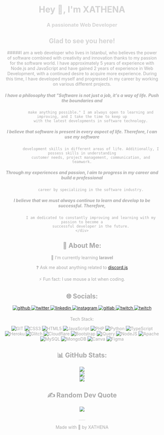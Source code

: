 <div draggable="false" (dragstart)="false;" align="center" style="align: center; text-decoration:none; color: lightgrey; cursor: default; pointer-events:none; user-drag: none;
    -webkit-user-drag: none;
    user-select: none;
    -moz-user-select: none;
    -webkit-user-select: none;
    -ms-user-select: none;">
<h1>Hey 👋, I'm XATHENA</h1>

###    A passionate Web Developer

##    Glad to see you here!

<div style="color: darkgray">
#####I am a web developer who lives in Istanbul, who believes the power of software combined with creativity
            and innovation thanks to my passion for the software world. I have approximately 5 years of experience
            with Node.js and JavaScript and have gained 2 years of experience in Web Development, with a continued
            desire to acquire more experience. During this time, I have developed myself and progressed in my career
            by working on various different projects.</h5>

##### I have a philosophy that "Software is not just a job, it's a way of life. Push the boundaries and
            make anything possible." I am always open to learning and improving, and I take the time to keep up
            with the latest developments in software technology.

##### I believe that software is present in every aspect of life. Therefore, I can use my software
            development skills in different areas of life. Additionally, I possess skills in understanding
            customer needs, project management, communication, and teamwork.

##### Through my experiences and passion, I aim to progress in my career and build a professional
            career by specializing in the software industry.

##### I believe that we must always continue to learn and develop to be successful. Therefore,
            I am dedicated to constantly improving and learning with my passion to become a
            successful developer in the future.
    </div>

## 💫 About Me:

🌱 I’m currently learning **laravel**

❓ Ask me about anything related to [discord.js](https://discordjs.dev)

⚡ Fun fact: I use mouse a lot when coding.

## 🌐 Socials:

<div align="center">
        <a href="https://github.com/x4th3n4" target="_blank">
            <img src=https://img.shields.io/badge/github-%2324292e.svg?&style=for-the-badge&logo=github&logoColor=white
                 alt=github style="margin-bottom: 5px;"/>
        </a>
        <a href="https://twitter.com/xathenatw" target="_blank">
            <img src=https://img.shields.io/badge/twitter-%2300acee.svg?&style=for-the-badge&logo=twitter&logoColor=white
                 alt=twitter style="margin-bottom: 5px;"/>
        </a>
        <a href="https://linkedin.com/in/yildizbrk" target="_blank">
            <img src=https://img.shields.io/badge/linkedin-%231E77B5.svg?&style=for-the-badge&logo=linkedin&logoColor=white
                 alt=linkedin style="margin-bottom: 5px;"/>
        </a>
        <a href="https://instagram.com/xathenagram" target="_blank">
            <img src=https://img.shields.io/badge/instagram-%23000000.svg?&style=for-the-badge&logo=instagram&logoColor=white
                 alt=instagram style="margin-bottom: 5px;"/>
        </a>
        <a href="https://gitlab.com/devxathena" target="_blank">
            <img src=https://img.shields.io/badge/gitlab-330F63.svg?&style=for-the-badge&logo=gitlab&logoColor=white
                 alt=gitlab style="margin-bottom: 5px;"/>
        </a>
        <a href="https://twitch.tv/xathena_" target="_blank">
            <img src=https://img.shields.io/badge/Twitch-%239146FF.svg?&style=for-the-badge&logo=twitch&logoColor=white
                 alt=twitch style="margin-bottom: 5px;"/>
        </a>
        <a href="https://repl.it/@x4th3n4" target="_blank">
            <img src=https://img.shields.io/badge/repl-it.svg?style=for-the-badge&logo=replit&logoColor=white
                 alt=twitch style="margin-bottom: 5px;"/>
        </a>
</div>

Tech Stack:

![GIT](https://img.shields.io/badge/git-scm.svg?style=for-the-badge&logo=git&logoColor=white)
    ![CSS3](https://img.shields.io/badge/css3-%231572B6.svg?style=for-the-badge&logo=css3&logoColor=white)
    ![HTML5](https://img.shields.io/badge/html5-%23E34F26.svg?style=for-the-badge&logo=html5&logoColor=white)
    ![JavaScript](https://img.shields.io/badge/javascript-%23323330.svg?style=for-the-badge&logo=javascript&logoColor=%23F7DF1E)
    ![PHP](https://img.shields.io/badge/php-%23777BB4.svg?style=for-the-badge&logo=php&logoColor=white)
    ![Python](https://img.shields.io/badge/python-3670A0?style=for-the-badge&logo=python&logoColor=ffdd54)
    ![TypeScript](https://img.shields.io/badge/typescript-%23007ACC.svg?style=for-the-badge&logo=typescript&logoColor=white)
    ![Heroku](https://img.shields.io/badge/heroku-%23430098.svg?style=for-the-badge&logo=heroku&logoColor=white)
    ![Glitch](https://img.shields.io/badge/glitch-%233333FF.svg?style=for-the-badge&logo=glitch&logoColor=white)
    ![Cloudflare](https://img.shields.io/badge/Cloudflare-F38020?style=for-the-badge&logo=Cloudflare&logoColor=white)
    ![Bootstrap](https://img.shields.io/badge/bootstrap-%23563D7C.svg?style=for-the-badge&logo=bootstrap&logoColor=white)
    ![jQuery](https://img.shields.io/badge/jquery-%230769AD.svg?style=for-the-badge&logo=jquery&logoColor=white)
    ![NodeJS](https://img.shields.io/badge/node.js-6DA55F?style=for-the-badge&logo=node.js&logoColor=white)
    ![Apache](https://img.shields.io/badge/apache-%23D42029.svg?style=for-the-badge&logo=apache&logoColor=white)
    ![MySQL](https://img.shields.io/badge/mysql-%2300f.svg?style=for-the-badge&logo=mysql&logoColor=white)
    ![MongoDB](https://img.shields.io/badge/MongoDB-%234ea94b.svg?style=for-the-badge&logo=mongodb&logoColor=white)
    ![Canva](https://img.shields.io/badge/Canva-%2300C4CC.svg?style=for-the-badge&logo=Canva&logoColor=white)
    ![Figma](https://img.shields.io/badge/figma-%23F24E1E.svg?style=for-the-badge&logo=figma&logoColor=white)

## 📊 GitHub Stats:

![](https://github-readme-stats.vercel.app/api?username=X4TH3N4&theme=dark&hide_border=false&include_all_commits=true&count_private=true)<br/>
    ![](https://github-readme-streak-stats.herokuapp.com/?user=X4TH3N4&theme=dark&hide_border=false)<br/>
    ![](https://github-readme-stats.vercel.app/api/top-langs/?username=X4TH3N4&theme=dark&hide_border=false&include_all_commits=true&count_private=true&layout=compact)

   ## ✍️ Random Dev Quote

![](https://quotes-github-readme.vercel.app/api?type=horizontal&theme=dark)

    ___
</div>
<div align="center" style="text-decoration:none; color: darkgrey; cursor: default;"><a href="https://github.com/X4TH3N4"
                                                                                       style="text-decoration:none; color: darkgrey; cursor: default;"
                                                                                       target="_blank">Made with 💜 by
    XATHENA</a></div>
